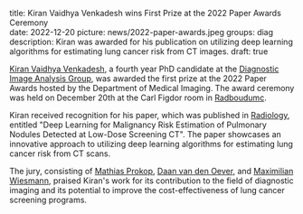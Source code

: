 title: Kiran Vaidhya Venkadesh wins First Prize at the 2022 Paper Awards Ceremony  
date: 2022-12-20
picture: news/2022-paper-awards.jpeg
groups: diag
description: Kiran was awarded for his publication on utilizing deep learning algorithms for estimating lung cancer risk from CT images.
draft: true

[Kiran Vaidhya Venkadesh](member/kiran-vaidhya-venkadesh), a fourth year PhD candidate at the [Diagnostic Image Analysis Group](https://www.diagnijmegen.nl/), was awarded the first prize at the 2022 Paper Awards hosted by the Department of Medical Imaging. The award ceremony was held on December 20th at the Carl Figdor room in [Radboudumc](https://www.radboudumc.nl).

Kiran received recognition for his paper, which was published in [Radiology](https://pubs.rsna.org/doi/full/10.1148/radiol.2021204433), entitled "Deep Learning for Malignancy Risk Estimation of Pulmonary Nodules Detected at Low-Dose Screening CT". The paper showcases an innovative approach to utilizing deep learning algorithms for estimating lung cancer risk from CT scans.

The jury, consisting of [Mathias Prokop](https://www.radboudumc.nl/en/people/mathias-prokop), [Daan van den Oever](http://radboudimaging.nl/index.php/Person?name=Daan_van_den_Oever), and [Maximilian Wiesmann](https://www.radboudumc.nl/en/people/maximilian-wiesmann), praised Kiran's work for its contribution to the field of diagnostic imaging and its potential to improve the cost-effectiveness of lung cancer screening programs.
